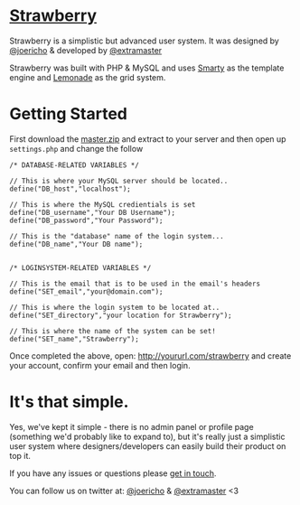 # [Strawberry](http://lifes.gd/strawberry)

Strawberry is a simplistic but advanced user system. It was designed by [@joericho](http://twitter.com/joericho) & developed by [@extramaster](https://twitter.com/extramaster)

Strawberry was built with PHP & MySQL and uses [Smarty](http://www.smarty.net) as the template engine and [Lemonade](http://joey.so/lemonade) as the grid system.


# Getting Started

First download the [master.zip](https://github.com/lifesgood/strawberry/archive/master.zip) and extract to your server and then open up `settings.php` and change the follow

```
/* DATABASE-RELATED VARIABLES */

// This is where your MySQL server should be located..
define("DB_host","localhost");

// This is where the MySQL credientials is set
define("DB_username","Your DB Username");
define("DB_password","Your Password");

// This is the "database" name of the login system...
define("DB_name","Your DB name");


/* LOGINSYSTEM-RELATED VARIABLES */

// This is the email that is to be used in the email's headers
define("SET_email","your@domain.com");

// This is where the login system to be located at..
define("SET_directory","your location for Strawberry");

// This is where the name of the system can be set!
define("SET_name","Strawberry");
```

Once completed the above, open: http://yoururl.com/strawberry and create your account, confirm your email and then login.

# It's that simple.

Yes, we've kept it simple - there is no admin panel or profile page (something we'd probably like to expand to), but it's really just a simplistic user system where
designers/developers can easily build their product on top it.

If you have any issues or questions please [get in touch](https://github.com/lifesgood/strawberry/issues/new).

You can follow us on twitter at: [@joericho](http://twitter.com/joericho) & [@extramaster](http://twitter.com/extramaster)
<3
